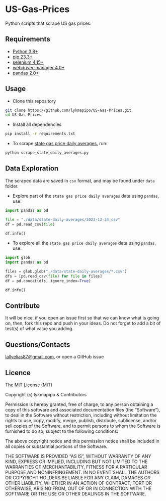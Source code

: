 # US-Gas-Prices

Python scripts that scrape US gas prices.

## Requirements

- [Python 3.8+](https://www.python.org/)
- [pip 23.3+](https://github.com/pypa/pip)
- [selenium 4.15+](https://github.com/SeleniumHQ/selenium/tree/trunk/py)
- [webdriver-manager 4.0+](https://github.com/SergeyPirogov/webdriver_manager)
- [pandas 2.0+](https://github.com/pandas-dev/pandas)

## Usage

- Clone this repository
```sh
git clone https://github.com/lykmapipo/US-Gas-Prices.git
cd US-Gas-Prices
```

- Install all dependencies

```sh
pip install -r requirements.txt
```

- To scrape [state gas price daily averages](https://gasprices.aaa.com/state-gas-price-averages/), run:

```sh
python scrape_state_daily_averages.py
```

## Data Exploration
The scraped data are saved in `csv` format, and may be found under `data` folder.

- Explore part of the `state gas price daily averages` data using `pandas`, use:
```python
import pandas as pd

file = "./data/state-daily-averages/2023-12-24.csv"
df = pd.read_csv(file)

df.info()
```

- To explore all the `state gas price daily averages` data using `pandas`, use:
```python
import glob
import pandas as pd

files = glob.glob("./data/state-daily-averages/*.csv")
dfs = [pd.read_csv(file) for file in files]
df = pd.concat(dfs, ignore_index=True)

df.info()
```

## Contribute

It will be nice, if you open an issue first so that we can know what is going on, then, fork this repo and push in your ideas. Do not forget to add a bit of test(s) of what value you adding.

## Questions/Contacts

lallyelias87@gmail.com, or open a GitHub issue


## Licence

The MIT License (MIT)

Copyright (c) lykmapipo & Contributors

Permission is hereby granted, free of charge, to any person obtaining a copy of this software and associated documentation files (the “Software”), to deal in the Software without restriction, including without limitation the rights to use, copy, modify, merge, publish, distribute, sublicense, and/or sell copies of the Software, and to permit persons to whom the Software is furnished to do so, subject to the following conditions:

The above copyright notice and this permission notice shall be included in all copies or substantial portions of the Software.

THE SOFTWARE IS PROVIDED “AS IS”, WITHOUT WARRANTY OF ANY KIND, EXPRESS OR IMPLIED, INCLUDING BUT NOT LIMITED TO THE WARRANTIES OF MERCHANTABILITY, FITNESS FOR A PARTICULAR PURPOSE AND NONINFRINGEMENT. IN NO EVENT SHALL THE AUTHORS OR COPYRIGHT HOLDERS BE LIABLE FOR ANY CLAIM, DAMAGES OR OTHER LIABILITY, WHETHER IN AN ACTION OF CONTRACT, TORT OR OTHERWISE, ARISING FROM, OUT OF OR IN CONNECTION WITH THE SOFTWARE OR THE USE OR OTHER DEALINGS IN THE SOFTWARE.
